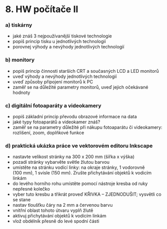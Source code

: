 # 8. HW počítače II

### a) tiskárny
- jaké znáš 3 nejpoužívanější tiskové technologie
- popiš princip tisku u jednotlivých technologií
- porovnej výhody a nevýhody jednotlivých technologií
### b) monitory
- popiš princip činnosti starších CRT a současných LCD a LED monitorů
- uveď výhody a nevýhody jednotlivých technologií
- uveď způsoby připojení monitorů k PC
- zaměř se na důležité parametry monitorů, uveď jejich očekávané hodnoty
### c) digitální fotoaparáty a videokamery
- popiš základní princip převodu obrazové informace na data
- jaké typy fotoaparátů a videokamer znáš?
- zaměř se na parametry důležité při nákupu fotoaparátu či videokamery: rozlišení, zoom, doplňkové funkce
### d) praktická ukázka práce ve vektorovém editoru Inkscape
- nastavte velikost stránky na 300 x 200 mm (šířka x výška)
- pozadí stránky vybarvěte světle žlutou barvou
- umístěte na stránku vodící linky: na okraje stránky, 1 vodorovně (100 mm), 1 svisle (150 mm). Zrušte přichytávání objektů k vodicím linkám
- do levého horního rohu umístěte pomocí nástroje kresba od ruky nepřesné kolečko
- vyber tuto kresbu a třikrát proveď KŘIVKA – ZJEDNODUŠIT; vysvětli co se stane
- nastav tloušťku čáry na 2 mm a červenou barvu
- vnitřní oblast tohoto útvaru vyplň žlutě
- aktivuj přichytávání objektů k vodícím linkám   
- vlož obdélník přesně do levé spodní části